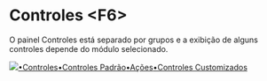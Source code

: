 # Controles &lt;F6&gt;

O painel Controles está separado por grupos e a exibição de alguns controles depende do módulo selecionado.

![](http://www.gvinci.com.br/manual/controles-grupo.png)[•Controles](http://www.gvinci.com.br/manual/controles2.htm)[•Controles Padrão](http://www.gvinci.com.br/manual/controles_padrao.htm)[•Ações](http://www.gvinci.com.br/manual/acoes3.htm)[•Controles Customizados](http://www.gvinci.com.br/manual/controles_customizados2.htm)

